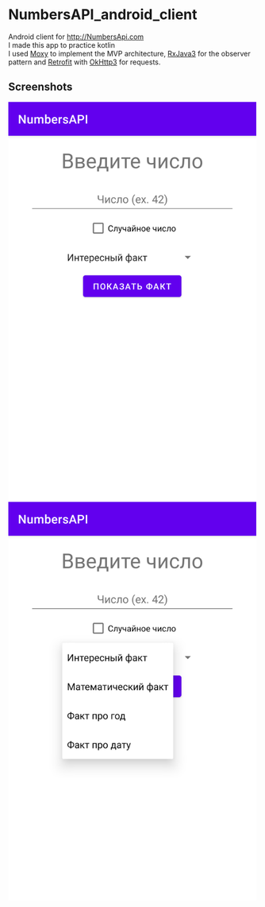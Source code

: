 # NumbersAPI_android_client
Android client for <http://NumbersApi.com>  
I made this app to practice kotlin  
I used [Moxy](https://github.com/moxy-community/Moxy) to implement the MVP architecture, [RxJava3](https://github.com/ReactiveX/RxJava) for the observer pattern and [Retrofit](https://github.com/square/retrofit) with [OkHttp3](https://github.com/square/okhttp) for requests.

## Screenshots

<img src="https://github.com/wxlf512/NumbersAPI_android_client/blob/master/images/start_screen.png?raw=true" alt="alt text" title="image Title" width="500"/> <img src="https://github.com/wxlf512/NumbersAPI_android_client/blob/master/images/selection_screen.png?raw=true" alt="alt text" title="image Title" width="500"/>  
